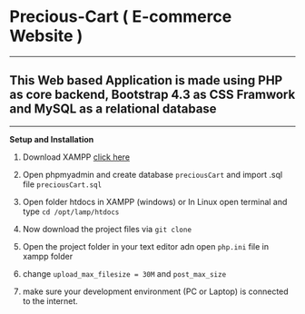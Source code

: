 # Precious-Cart ( E-commerce Website )
****
## This Web based Application is made using PHP as core backend, Bootstrap 4.3 as CSS Framwork and MySQL as a relational database




****


**Setup and Installation**

1. Download XAMPP [click here](https://www.apachefriends.org/download.html)

2. Open phpmyadmin and create database `preciousCart` and import .sql file `preciousCart.sql`

3. Open folder htdocs in XAMPP (windows) or In Linux open terminal and type `cd /opt/lamp/htdocs`

4. Now download the project files via `git clone`

5. Open the project folder in your text editor  adn open `php.ini` file in xampp folder
6.  change `upload_max_filesize = 30M` and `post_max_size`

7. make sure your development environment (PC or Laptop) is connected to the internet.  

